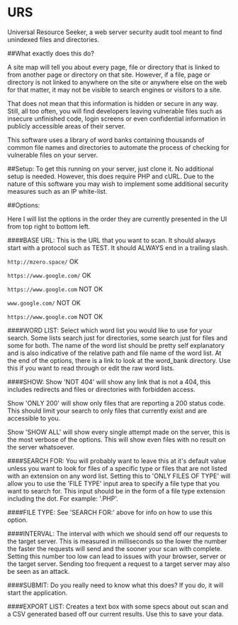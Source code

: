 # URS
Universal Resource Seeker, a web server security audit tool meant to find unindexed files and directories. 

##What exactly does this do?

A site map will tell you about every page, file or directory that is linked to from another page or directory on that site. However, if a file, page or directory is not linked to anywhere on the site or anywhere else on the web for that matter, it may not be visible to search engines or visitors to a site. 

That does not mean that this information is  hidden or secure in any way. Still, all too often, you will find developers leaving vulnerable files such as insecure unfinished code, login screens or even confidential information in publicly accessible areas of their server. 

This software uses a library of word banks containing thousands of common file names and directories to automate the process of checking for vulnerable files on your server. 

##Setup:
To get this running on your server, just clone it. No additional setup is needed. However, this does require PHP and cURL. Due to the nature of this software you may wish to implement some additional security measures such as an IP white-list. 

##Options:

Here I will list the options in the order they are currently presented in the UI from top right to bottom left. 

####BASE URL:
This is the URL that you want to scan. It should always start with a protocol such as TEST. It should ALWAYS end in a trailing slash.

````http://mzero.space/```` OK

````https://www.google.com/```` OK

````https://www.google.com```` NOT OK

````www.google.com/```` NOT OK

````https://www.google.com```` NOT OK

####WORD LIST:
Select which word list you would like to use for your search. Some lists search just for directories, some search just for files and some for both. The name of the word list should be pretty self explanatory and is also indicative of the relative path and file name of the word list. At the end of the options, there is a link to look at the word_bank directory. Use this if you want to read through or edit the raw word lists.

####SHOW:
Show 'NOT 404' will show any link that is not a 404, this includes redirects and files or directories with forbidden access. 

Show 'ONLY 200' will show only files that are reporting a 200 status code. This should limit your search to only files that currently exist and are accessible to you. 

Show 'SHOW ALL' will show every single attempt made on the server, this is the most verbose of the options. This will show even files with no result on the server whatsoever. 

####SEARCH FOR:
You will probably want to leave this at it's default value unless you want to look for files of a specific type or files that are not listed with an extension on any word list.  Setting this to 'ONLY FILES OF TYPE' will allow you to use the 'FILE TYPE' input area to specify a file type that you want to search for. This input should be in the form of a file type extension including the dot. For example: '.PHP'.

####FILE TYPE:
See 'SEARCH FOR:' above for info on how to use this option. 

####INTERVAL: 
The interval with which we should send off our requests to the target server. This is measured in milliseconds so the lower the number the faster the requests will send and the sooner your scan with complete. Setting this number too low can lead to issues with your browser, server or the target server. Sending too frequent a request to a target server may also be seen as an attack.   

####SUBMIT:
Do you really need to know what this does? If you do, it will start the application. 

####EXPORT LIST:
Creates a text box with some specs about out scan and a CSV generated based off our current results. Use this to save your data. 



